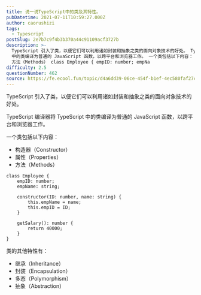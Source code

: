 ```yaml
---
title: 说一说TypeScript中的类及其特性。
pubDatetime: 2021-07-11T10:59:27.000Z
author: caorushizi
tags:
  - Typescript
postSlug: 2e7b7c9f4b3b370a44c91109acf3727b
description: >-
  TypeScript 引入了类，以便它们可以利用诸如封装和抽象之类的面向对象技术的好处。 TypeScript 编译器将 TypeScript
  中的类编译为普通的 JavaScript 函数，以跨平台和浏览器工作。 一个类包括以下内容： 构造器（Constructor） 属性（Properties）
  方法（Methods） class Employee { empID: number; empNa
difficulty: 2.5
questionNumber: 462
source: https://fe.ecool.fun/topic/d4a6dd39-06ce-454f-b1ef-4ec580faf27c
---
```


TypeScript 引入了类，以便它们可以利用诸如封装和抽象之类的面向对象技术的好处。

TypeScript 编译器将 TypeScript 中的类编译为普通的 JavaScript 函数，以跨平台和浏览器工作。

一个类包括以下内容：

- 构造器（Constructor）
- 属性（Properties）
- 方法（Methods）

```
class Employee {
    empID: number;
    empName: string;

    constructor(ID: number, name: string) {
        this.empName = name;
        this.empID = ID;
    }

    getSalary(): number {
        return 40000;
    }
}
```

类的其他特性有：

- 继承（Inheritance）
- 封装（Encapsulation）
- 多态（Polymorphism）
- 抽象（Abstraction）
